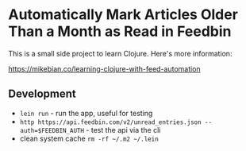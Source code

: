 # Automatically Mark Articles Older Than a Month as Read in Feedbin

This is a small side project to learn Clojure. Here's more information:

https://mikebian.co/learning-clojure-with-feed-automation

## Development

* `lein run` - run the app, useful for testing
* `http https://api.feedbin.com/v2/unread_entries.json --auth=$FEEDBIN_AUTH` - test the api via the cli
* clean system cache `rm -rf ~/.m2 ~/.lein`